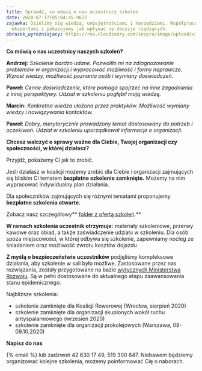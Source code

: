 ```yaml
---
title: Sprawdź, co mówią o nas uczestnicy szkoleń
date: 2020-07-17T05:04:45.967Z
zajawka: Dzielimy się wiedzą, umiejętnościami i narzędziami. Współpracujemy z
  ekspertami i pokazujemy jak wpływać na decyzje rządzących.
obrazek_wyrozniajacy: https://res.cloudinary.com/inspro/image/upload/v1594962535/aiso/27_06_20_4.jpg
---
```

**Co mówią o nas uczestnicy naszych szkoleń?**

**Andrzej:** *Szkolenie bardzo udane. Pozwoliło mi na zdiagnozowanie problemów w organizacji i wypracować możliwość i formy naprawcze. Wzrost wiedzy, możliwość poznania osób i wymiany doświadczeń.*

**Paweł:** *Cenne doświadczenie, które pomaga spojrzeć na inne zagadnienia z innej perspektywy. Udział w szkoleniu pogłębił moją wiedzę.*

**Marcin:** *Konkretna wiedza ułożona przez praktyków. Możliwość wymiany wiedzy i nawiązywania kontaktów.*

**Paweł:** *Dobry, merytorycznie prowadzony temat dostosowany do potrzeb i oczekiwań. Udział w szkoleniu uporządkował informacje o organizacji.*

**Chcesz walczyć o sprawy ważne dla Ciebie, Twojej organizacji czy społeczności, w której działasz?**

Przyjdź, pokażemy Ci jak to zrobić.

Jeśli działasz w koalicji możemy zrobić dla Ciebie i organizacji zajmujących się bliskim Ci tematem **bezpłatne szkolenie zamknięte.** Możemy na nim wypracować indywidualny plan działania.

Dla społeczników zajmujących się różnymi tematami proponujemy **bezpłatne szkolenia otwarte.**

Zobacz nasz szczegółowy** [folder z ofertą szkoleń](https://res.cloudinary.com/inspro/image/upload/v1594962795/aiso/aiso-instytut.pdf).**

**W ramach szkolenia uczestnik otrzymuje:** materiały szkoleniowe, przerwy kawowe oraz obiad, a także zaświadczenie udziału w szkoleniu. Dla osób spoza miejscowości, w której odbywa się szkolenie, zapewniamy nocleg ze śniadaniem oraz możliwość zwrotu kosztów dojazdu

**Z myślą o bezpieczeństwie uczestników** podjęliśmy kompleksowe działania, aby szkolenie w sali było możliwe. Zastosowane przez nas rozwiązania, zostały przygotowane na bazie [wytycznych Ministerstwa Rozwoju](https://www.gov.pl/web/rozwoj/wytyczne-dla-branz). Są w pełni dostosowane do aktualnego etapu zaawansowania stanu epidemicznego.

Najbliższe szkolenia:

* szkolenie zamknięte dla Koalicji Rowerowej (Wrocław, sierpień 2020)
* szkolenie zamknięte dla organizacji skupionych wokół ruchu antyspalarniowego (wrzesień 2020)
* szkolenie zamknięte dla organizacji prokolejowych (Warszawa, 08-09.10.2020)

**Napisz do nas** 

{% email %} lub zadzwoń 42 630 17 49, 519 300 647. Niebawem będziemy organizować kolejne szkolenia, możemy poinformować Cię o naborach.